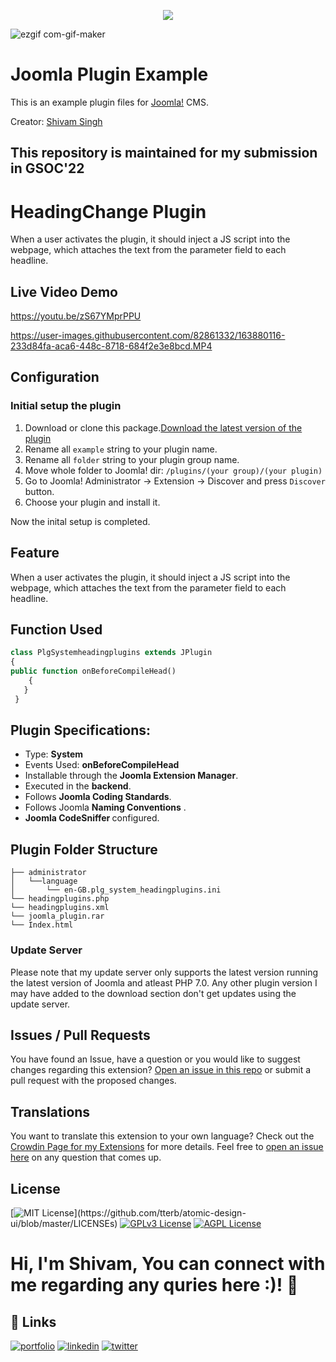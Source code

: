 <p align="center">
  <img 
    src="https://user-images.githubusercontent.com/82861332/163880389-108756b5-49e6-4d49-b6ab-df3b89acbcfa.png"
  >
</p>


![ezgif com-gif-maker](https://user-images.githubusercontent.com/82861332/164069788-c6454dee-6073-4551-ad9c-8f8a36b1653f.gif)

Joomla Plugin Example
=====================

This is an example plugin files for [Joomla!](http://joomla.org/) CMS.

Creator: [Shivam Singh](https://shivamsinghportfolio.netlify.app/)

This repository is maintained for my submission in GSOC'22
-----

# HeadingChange Plugin
When a user activates the plugin, it should inject a JS script into the webpage, which attaches the text from the parameter field to each headline.

## Live Video Demo

https://youtu.be/zS67YMprPPU

https://user-images.githubusercontent.com/82861332/163880116-233d84fa-aca6-448c-8718-684f2e3e8bcd.MP4


## Configuration

### Initial setup the plugin

1. Download or clone this package.[Download the latest version of the plugin](https://github.com/shivamsingh124/joomla_plugin/)
2. Rename all `example` string to your plugin name.
3. Rename all `folder` string to your plugin group name.
4. Move whole folder to Joomla! dir: `/plugins/(your group)/(your plugin)`
5. Go to Joomla! Administrator -> Extension -> Discover and press `Discover` button.
6. Choose your plugin and install it.


Now the inital setup is completed.


## Feature

When a user activates the plugin, it should inject a JS script into the webpage, which attaches the text from the parameter field to each headline.


## Function Used


```PHP
class PlgSystemheadingplugins extends JPlugin
{
public function onBeforeCompileHead()
	{
   }
 }
```

## Plugin Specifications:
- Type: <b> System </b> <br/>
- Events Used: <b> onBeforeCompileHead </b>
- Installable through the <b> Joomla Extension Manager</b>.
- Executed in the <b> backend</b>.
- Follows <b> Joomla Coding Standards</b>.
- Follows Joomla <b> Naming Conventions</b> .
- <b> Joomla CodeSniffer </b> configured.

## Plugin Folder Structure

    ├── administrator
    │	└──language
    │   	└── en-GB.plg_system_headingplugins.ini
    └── headingplugins.php
    └── headingplugins.xml
    └── joomla_plugin.rar
    └── Index.html


### Update Server

Please note that my update server only supports the latest version running the latest version of Joomla and atleast PHP 7.0.
Any other plugin version I may have added to the download section don't get updates using the update server.

## Issues / Pull Requests

You have found an Issue, have a question or you would like to suggest changes regarding this extension?
[Open an issue in this repo](https://github.com/shivamsingh124/joomla_plugin/issues/new) or submit a pull request with the proposed changes.

## Translations

You want to translate this extension to your own language? Check out the [Crowdin Page for my Extensions](https://joomla.crowdin.com) for more details. Feel free to [open an issue here](https://github.com/shivamsingh124/joomla_plugin/issues/new) on any question that comes up.

## License

[![MIT License](https://img.shields.io/apm/l/atomic-design-ui.svg?)](https://github.com/tterb/atomic-design-ui/blob/master/LICENSEs)
[![GPLv3 License](https://img.shields.io/badge/License-GPL%20v3-yellow.svg)](https://opensource.org/licenses/)
[![AGPL License](https://img.shields.io/badge/license-AGPL-blue.svg)](http://www.gnu.org/licenses/agpl-3.0)

# Hi, I'm Shivam, You can connect with me regarding any quries here :)! 👋

## 🔗 Links
[![portfolio](https://img.shields.io/badge/my_portfolio-000?style=for-the-badge&logo=ko-fi&logoColor=white)](https://shivamsinghportfolio.netlify.app/)
[![linkedin](https://img.shields.io/badge/linkedin-0A66C2?style=for-the-badge&logo=linkedin&logoColor=white)](https://www.linkedin.com/in/shivamsingh12/)
[![twitter](https://img.shields.io/badge/twitter-1DA1F2?style=for-the-badge&logo=twitter&logoColor=white)](https://twitter.com/)
